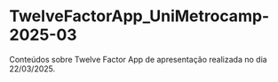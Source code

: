 # TwelveFactorApp_UniMetrocamp-2025-03
Conteúdos sobre Twelve Factor App de apresentação realizada no dia 22/03/2025.
